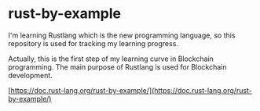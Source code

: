 # rust-by-example
I'm learning Rustlang which is the new programming language, so this repository is used for tracking my learning progress.

Actually, this is the first step of my learning curve in Blockchain programming. The main purpose of Rustlang is used for Blockchain development.

[https://doc.rust-lang.org/rust-by-example/](https://doc.rust-lang.org/rust-by-example/)
